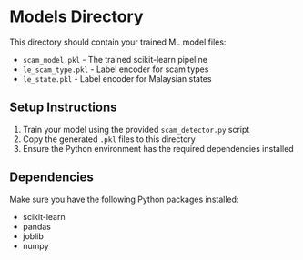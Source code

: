 # Models Directory

This directory should contain your trained ML model files:

- `scam_model.pkl` - The trained scikit-learn pipeline
- `le_scam_type.pkl` - Label encoder for scam types
- `le_state.pkl` - Label encoder for Malaysian states

## Setup Instructions

1. Train your model using the provided `scam_detector.py` script
2. Copy the generated `.pkl` files to this directory
3. Ensure the Python environment has the required dependencies installed

## Dependencies

Make sure you have the following Python packages installed:
- scikit-learn
- pandas
- joblib
- numpy
